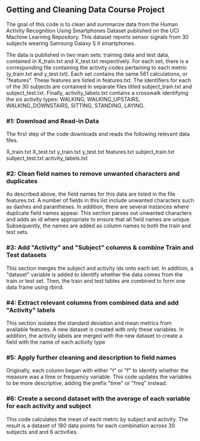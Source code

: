 
## Getting and Cleaning Data Course Project
The goal of this code is to clean and summarize data from the Human Activity Recognition Using Smartphones Dataset published on the UCI Machine Learning Repository. This dataset reports sensor signals from 30 subjects wearing Samsung Galaxy S II smartphones.

The data is published in two main sets: training data and test data, contained in X_train.txt and X_test.txt respectively. For each set, there is a corresponding file containing the activity codes pertaining to each metric (y_train.txt and y_test.txt). Each set contains the same 561 calculations, or "features". These features are listed in features.txt. The identifiers for each of the 30 subjects are contained in separate files titled subject_train.txt and subject_test.txt. Finally, activity_labels.txt contains a crosswalk identifying the six activity types: WALKING, WALKING_UPSTAIRS, WALKING_DOWNSTAIRS, SITTING, STANDING, LAYING.


### #1: Download and Read-in Data

The first step of the code downloads and reads the following relevant data files.

X_train.txt 
X_test.txt
y_train.txt
y_test.txt
features.txt
subject_train.txt
subject_test.txt
activity_labels.txt

### #2: Clean field names to remove unwanted characters and duplicates

As described above, the field names for this data are listed in the file features.txt. A number of fields in this list include unwanted characters such as dashes and parantheses. In addition, there are several instances where duplicate field names appear. This section parses out unwanted characters and adds an id where appropriate to ensure that all field names are unique. Subsequently, the names are added as column names to both the train and test sets.

### #3: Add "Activity" and "Subject" columns & combine Train and Test datasets

This section merges the subject and activity ids onto each set. In addition, a "dataset" variable is added to identify whether the data comes from the train or test set. Then, the train and test tables are combined to form one data frame using rbind.

### #4: Extract relevant columns from combined data and add "Activity" labels

This section isolates the standard deviation and mean metrics from available features. A new dataset is created with only these variables. In addition, the activity labels are merged with the new dataset to create a field with the name of each activity type

### #5: Apply further cleaning and description to field names

Originally, each column began with either "t" or "f" to identify whether the measure was a time or frequency variable. This code updates the variables to be more descriptive, adding the prefix "time" or "freq" instead.

### #6: Create a second dataset with the average of each variable for each activity and subject

This code calculates the mean of each metric by subject and activity. The result is a dataset of 180 data points for each combination across 30 subjects and and 6 activities.
